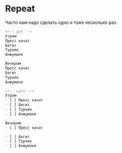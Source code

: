 # Repeat

Часто нам надо сделать одно и тоже несколько раз.


```markdown
<!-- got -->
Утром
Пресс качат 
Бегит 
Турник 
Анжуманя

Вечером
Пресс качат 
Бегит 
Турник 
Анжуманя

<!-- want -->
Утром
- [ ] Пресс качат 
- [ ] Бегит 
- [ ] Турник 
- [ ] Анжуманя

Вечером
- [ ] Пресс качат 

- [ ] Бегит 
- [ ] Турник 
- [ ] Анжуманя
```
